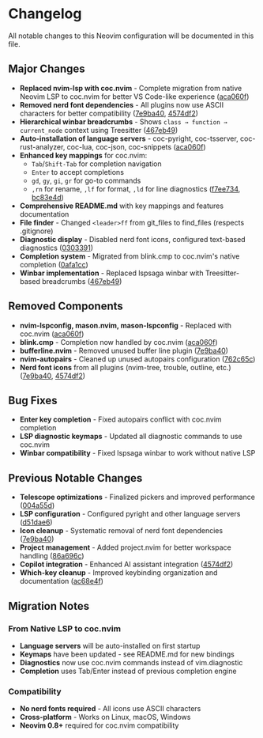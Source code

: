 # Changelog

All notable changes to this Neovim configuration will be documented in this file.

## Major Changes

- **Replaced nvim-lsp with coc.nvim** - Complete migration from native Neovim LSP to coc.nvim for better VS Code-like experience ([aca060f](https://github.com/krshrimali/neovim/commit/aca060fa23b73bbc4a8635c24ab4f2f0eb7eab08))
- **Removed nerd font dependencies** - All plugins now use ASCII characters for better compatibility ([7e9ba40](https://github.com/krshrimali/neovim/commit/7e9ba40be99bfc4ae81f4d70d59ad04b7f9842f3), [4574df2](https://github.com/krshrimali/neovim/commit/4574df2466445f87e12b4c9d3bb54e74a34c2985))
- **Hierarchical winbar breadcrumbs** - Shows `class → function → current_node` context using Treesitter ([467eb49](https://github.com/krshrimali/neovim/commit/467eb491a3f18ceda44ac982f9efdc0e245faa91))
- **Auto-installation of language servers** - coc-pyright, coc-tsserver, coc-rust-analyzer, coc-lua, coc-json, coc-snippets ([aca060f](https://github.com/krshrimali/neovim/commit/aca060fa23b73bbc4a8635c24ab4f2f0eb7eab08))
- **Enhanced key mappings** for coc.nvim:
  - `Tab`/`Shift-Tab` for completion navigation
  - `Enter` to accept completions
  - `gd`, `gy`, `gi`, `gr` for go-to commands
  - `,rn` for rename, `,lf` for format, `,ld` for line diagnostics
  ([f7ee734](https://github.com/krshrimali/neovim/commit/f7ee734bcd4a8f08a64c2bdddea16ff3ac8b2df6), [bc83e4d](https://github.com/krshrimali/neovim/commit/bc83e4d50ba3c20b5f58790c6e22d29e8e7305cf))
- **Comprehensive README.md** with key mappings and features documentation
- **File finder** - Changed `<leader>ff` from git_files to find_files (respects .gitignore)
- **Diagnostic display** - Disabled nerd font icons, configured text-based diagnostics ([0303391](https://github.com/krshrimali/neovim/commit/03033914a20062324419c0fe74c4b78697fa18de))
- **Completion system** - Migrated from blink.cmp to coc.nvim's native completion ([0afa1cc](https://github.com/krshrimali/neovim/commit/0afa1ccf280b65ea2124a0950448127ea74c5de3))
- **Winbar implementation** - Replaced lspsaga winbar with Treesitter-based breadcrumbs ([467eb49](https://github.com/krshrimali/neovim/commit/467eb491a3f18ceda44ac982f9efdc0e245faa91))

## Removed Components

- **nvim-lspconfig, mason.nvim, mason-lspconfig** - Replaced with coc.nvim ([aca060f](https://github.com/krshrimali/neovim/commit/aca060fa23b73bbc4a8635c24ab4f2f0eb7eab08))
- **blink.cmp** - Completion now handled by coc.nvim ([aca060f](https://github.com/krshrimali/neovim/commit/aca060fa23b73bbc4a8635c24ab4f2f0eb7eab08))
- **bufferline.nvim** - Removed unused buffer line plugin ([7e9ba40](https://github.com/krshrimali/neovim/commit/7e9ba40be99bfc4ae81f4d70d59ad04b7f9842f3))
- **nvim-autopairs** - Cleaned up unused autopairs configuration ([762c65c](https://github.com/krshrimali/neovim/commit/762c65c84a3bba01b18b82ccba0778565ce8d2b3))
- **Nerd font icons** from all plugins (nvim-tree, trouble, outline, etc.) ([7e9ba40](https://github.com/krshrimali/neovim/commit/7e9ba40be99bfc4ae81f4d70d59ad04b7f9842f3), [4574df2](https://github.com/krshrimali/neovim/commit/4574df2466445f87e12b4c9d3bb54e74a34c2985))

## Bug Fixes

- **Enter key completion** - Fixed autopairs conflict with coc.nvim completion
- **LSP diagnostic keymaps** - Updated all diagnostic commands to use coc.nvim
- **Winbar compatibility** - Fixed lspsaga winbar to work without native LSP

## Previous Notable Changes

- **Telescope optimizations** - Finalized pickers and improved performance ([004a55d](https://github.com/krshrimali/neovim/commit/004a55d02ff1cb3ed1e465a77bc51165df5e6a56))
- **LSP configuration** - Configured pyright and other language servers ([d51dae6](https://github.com/krshrimali/neovim/commit/d51dae659e9a01726625198653e6d98a2cd7f338))
- **Icon cleanup** - Systematic removal of nerd font dependencies ([7e9ba40](https://github.com/krshrimali/neovim/commit/7e9ba40be99bfc4ae81f4d70d59ad04b7f9842f3))
- **Project management** - Added project.nvim for better workspace handling ([86a696c](https://github.com/krshrimali/neovim/commit/86a696cf2c8ed3b3179ac528302ce52c98897189))
- **Copilot integration** - Enhanced AI assistant integration ([4574df2](https://github.com/krshrimali/neovim/commit/4574df2466445f87e12b4c9d3bb54e74a34c2985))
- **Which-key cleanup** - Improved keybinding organization and documentation ([ac68e4f](https://github.com/krshrimali/neovim/commit/ac68e4f745d50745619b6cd556efcbfb5e28c882))

## Migration Notes

### From Native LSP to coc.nvim

- **Language servers** will be auto-installed on first startup
- **Keymaps** have been updated - see README.md for new bindings
- **Diagnostics** now use coc.nvim commands instead of vim.diagnostic
- **Completion** uses Tab/Enter instead of previous completion engine

### Compatibility

- **No nerd fonts required** - All icons use ASCII characters
- **Cross-platform** - Works on Linux, macOS, Windows
- **Neovim 0.8+** required for coc.nvim compatibility
